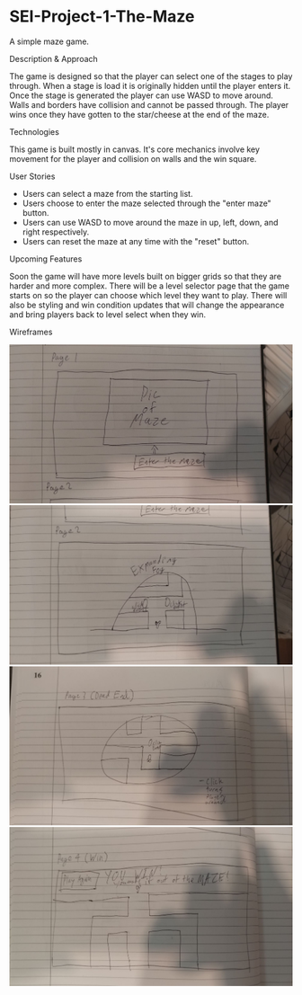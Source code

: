 # SEI-Project-1-The-Maze
A simple maze game.

Description & Approach

The game is designed so that the player can select one of the stages to play through. When a stage is load it is originally hidden until the player enters it. 
Once the stage is generated the player can use WASD to move around. Walls and borders have collision and cannot be passed through. The player wins once they have
gotten to the star/cheese at the end of the maze.

Technologies

This game is built mostly in canvas. It's core mechanics involve key movement for the player and collision on walls and the win square. 

User Stories

- Users can select a maze from the starting list.
- Users choose to enter the maze selected through the "enter maze" button.
- Users can use WASD to move around the maze in up, left, down, and right respectively.
- Users can reset the maze at any time with the "reset" button.

Upcoming Features

Soon the game will have more levels built on bigger grids so that they are harder and more complex. There will be a level selector page that the game starts on 
so the player can choose which level they want to play. There will also be styling and win condition updates that will change the appearance and bring players back
to level select when they win.

Wireframes

![Wireframe 1](assets/SEI%20Project%201%20Wireframes/1.jpg)
![Wireframe 2](assets/SEI%20Project%201%20Wireframes/2.jpg)
![Wireframe 3](assets/SEI%20Project%201%20Wireframes/3.jpg)
![Wireframe 4](assets/SEI%20Project%201%20Wireframes/4.jpg)
